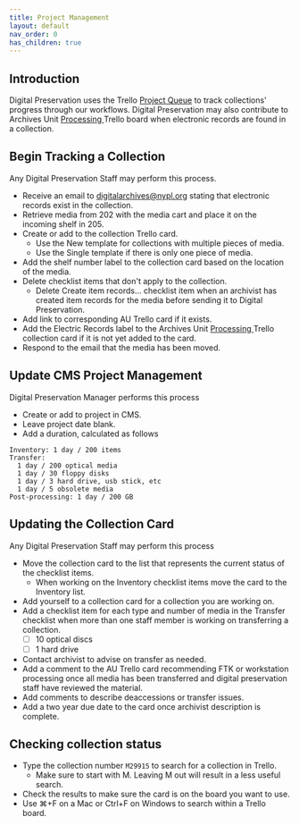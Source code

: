 ```yaml
---
title: Project Management
layout: default
nav_order: 0
has_children: true
---
```


## Introduction
Digital Preservation uses the Trello [Project Queue]() to track collections' progress through our workflows. Digital Preservation may also contribute to Archives Unit [Processing ]() Trello board when electronic records are found in a collection.  

## Begin Tracking a Collection
Any Digital Preservation Staff may perform this process.

* Receive an email to digitalarchives@nypl.org stating that electronic records exist in the collection. 
* Retrieve media from 202 with the media cart and place it on the incoming shelf in 205.
* Create or add to the collection Trello card. 
    * Use the New template for collections with multiple pieces of media. 
    * Use the Single template if there is only one piece of media.
* Add the shelf number label to the collection card based on the location of the media.   
* Delete checklist items that don't apply to the collection.  
    * Delete Create item records... checklist item when an archivist has created item records for the media before sending it to Digital Preservation.
* Add link to corresponding AU Trello card if it exists.
* Add the Electric Records label to the Archives Unit [Processing ]() Trello collection card if it is not yet added to the card. 
* Respond to the email that the media has been moved.

## Update CMS Project Management
Digital Preservation Manager performs this process

* Create or add to project in CMS.
* Leave project date blank.
* Add a duration, calculated as follows
```
Inventory: 1 day / 200 items
Transfer:
  1 day / 200 optical media
  1 day / 30 floppy disks
  1 day / 3 hard drive, usb stick, etc
  1 day / 5 obsolete media
Post-processing: 1 day / 200 GB
```

## Updating the Collection Card
Any Digital Preservation Staff may perform this process

* Move the collection card to the list that represents the current status of the checklist items.  
    * When working on the Inventory checklist items move the card to the Inventory list.  
* Add yourself to a collection card for a collection you are working on.  
* Add a checklist item for each type and number of media in the Transfer checklist when more than one staff member is working on transferring a collection.  
    - [ ] 10 optical discs  
    - [ ] 1 hard drive  
* Contact archivist to advise on transfer as needed.
* Add a comment to the AU Trello card recommending FTK or workstation processing once all media has been transferred and digital preservation staff have reviewed the material.  
* Add comments to describe deaccessions or transfer issues.  
* Add a two year due date to the card once archivist description is complete.  

## Checking collection status
* Type the collection number `M29915` to search for a collection in Trello.  
    * Make sure to start with M. Leaving M out will result in a less useful search.  
* Check the results to make sure the card is on the board you want to use.  
* Use ⌘+F on a Mac or Ctrl+F on Windows to search within a Trello board.  

